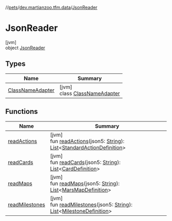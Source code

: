 //[pets](../../../index.md)/[dev.martianzoo.tfm.data](../index.md)/[JsonReader](index.md)

# JsonReader

[jvm]\
object [JsonReader](index.md)

## Types

| Name | Summary |
|---|---|
| [ClassNameAdapter](-class-name-adapter/index.md) | [jvm]<br>class [ClassNameAdapter](-class-name-adapter/index.md) |

## Functions

| Name | Summary |
|---|---|
| [readActions](read-actions.md) | [jvm]<br>fun [readActions](read-actions.md)(json5: [String](https://kotlinlang.org/api/latest/jvm/stdlib/kotlin/-string/index.html)): [List](https://kotlinlang.org/api/latest/jvm/stdlib/kotlin.collections/-list/index.html)&lt;[StandardActionDefinition](../-standard-action-definition/index.md)&gt; |
| [readCards](read-cards.md) | [jvm]<br>fun [readCards](read-cards.md)(json5: [String](https://kotlinlang.org/api/latest/jvm/stdlib/kotlin/-string/index.html)): [List](https://kotlinlang.org/api/latest/jvm/stdlib/kotlin.collections/-list/index.html)&lt;[CardDefinition](../-card-definition/index.md)&gt; |
| [readMaps](read-maps.md) | [jvm]<br>fun [readMaps](read-maps.md)(json5: [String](https://kotlinlang.org/api/latest/jvm/stdlib/kotlin/-string/index.html)): [List](https://kotlinlang.org/api/latest/jvm/stdlib/kotlin.collections/-list/index.html)&lt;[MarsMapDefinition](../-mars-map-definition/index.md)&gt; |
| [readMilestones](read-milestones.md) | [jvm]<br>fun [readMilestones](read-milestones.md)(json5: [String](https://kotlinlang.org/api/latest/jvm/stdlib/kotlin/-string/index.html)): [List](https://kotlinlang.org/api/latest/jvm/stdlib/kotlin.collections/-list/index.html)&lt;[MilestoneDefinition](../-milestone-definition/index.md)&gt; |
